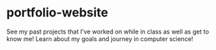 # portfolio-website
See my past projects that I've worked on while in class as well as get to know me! Learn about my goals and journey in computer science!
